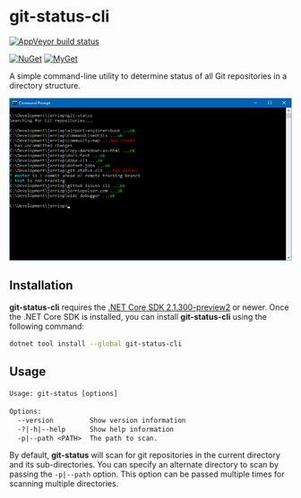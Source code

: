 # git-status-cli

[![AppVeyor build status][appveyor-badge]](https://ci.appveyor.com/project/jerriep/git-status-cli/branch/master)

[appveyor-badge]: https://img.shields.io/appveyor/ci/jerriep/git-status-cli/master.svg?label=appveyor&style=flat-square

[![NuGet][main-nuget-badge]][main-nuget] [![MyGet][main-myget-badge]][main-myget]

[main-nuget]: https://www.nuget.org/packages/git-status-cli/
[main-nuget-badge]: https://img.shields.io/nuget/v/git-status-cli.svg?style=flat-square&label=nuget
[main-myget]: https://www.myget.org/feed/git-status-cli/package/nuget/git-status-cli
[main-myget-badge]: https://img.shields.io/www.myget/git-status-cli/vpre/git-status-cli.svg?style=flat-square&label=myget

A simple command-line utility to determine status of all Git repositories in a directory structure.

![](screenshot.png)

## Installation

**git-status-cli** requires the [.NET Core SDK 2.1.300-preview2](https://www.microsoft.com/net/download/dotnet-core/sdk-2.1.300-preview2) or newer. Once the .NET Core SDK is installed, you can install **git-status-cli** using the following command:

```bash
dotnet tool install --global git-status-cli
```

## Usage

```text
Usage: git-status [options]

Options:
  --version         Show version information
  -?|-h|--help      Show help information
  -p|--path <PATH>  The path to scan.
```

By default, **git-status** will scan for git repositories in the current directory and its sub-directories. You can specify an alternate directory to scan by passing the `-p|--path` option. This option can be passed multiple times for scanning multiple directories.